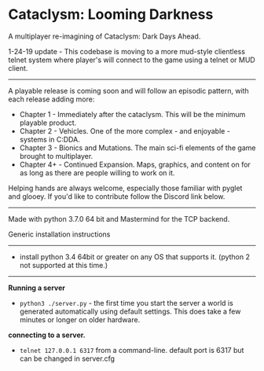 Cataclysm: Looming Darkness
===

A multiplayer re-imagining of Cataclysm: Dark Days Ahead.

1-24-19 update - This codebase is moving to a more mud-style clientless telnet system where player's will connect
                 to the game using a telnet or MUD client.

----

A playable release is coming soon and will follow an episodic pattern, with each release adding more:

* Chapter 1 - Immediately after the cataclysm. This will be the minimum playable product.
* Chapter 2 - Vehicles. One of the more complex - and enjoyable - systems in C:DDA.
* Chapter 3 - Bionics and Mutations. The main sci-fi elements of the game brought to multiplayer.
* Chapter 4+ - Continued Expansion. Maps, graphics, and content on for as long as there are people willing to work on it.

Helping hands are always welcome, especially those familiar with pyglet and glooey. If you'd like to contribute follow the Discord link below.

----

Made with python 3.7.0 64 bit and Mastermind for the TCP backend.

Generic installation instructions

---

* install python 3.4 64bit or greater on any OS that supports it. (python 2 not supported at this time.)

---

**Running a server**

* `python3 ./server.py` - the first time you start the server a world is generated automatically using default settings. This does take a few minutes or longer on older hardware.

**connecting to a server.**

* `telnet 127.0.0.1 6317` from a command-line. default port is 6317 but can be changed in server.cfg
       

